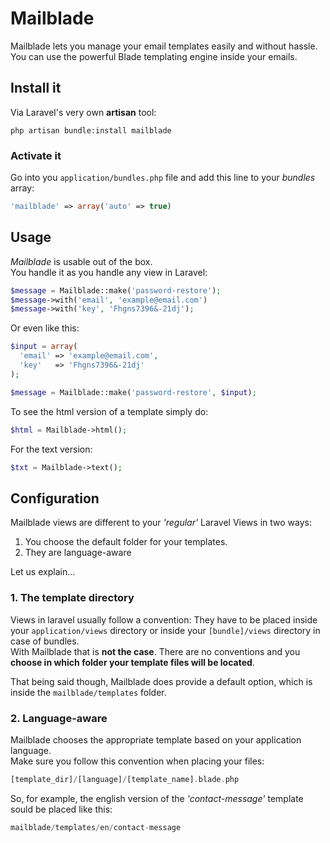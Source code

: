 Mailblade
=========

Mailblade lets you manage your email templates easily and without hassle.  
You can use the powerful Blade templating engine inside your emails.

## Install it
Via Laravel's very own **artisan** tool:  
```
php artisan bundle:install mailblade
```

### Activate it
Go into you `application/bundles.php` file and add this line to your *bundles* array:

```php
'mailblade' => array('auto' => true)
```

## Usage
*Mailblade* is usable out of the box.  
You handle it as you handle any view in Laravel:

```php
$message = Mailblade::make('password-restore');
$message->with('email', 'example@email.com')
$message->with('key', 'Fhgns7396&-21dj');
```

Or even like this:

```php
$input = array(
  'email' => 'example@email.com',
  'key'   => 'Fhgns7396&-21dj'
);

$message = Mailblade::make('password-restore', $input);
```

To see the html version of a template simply do:

```php
$html = Mailblade->html();
```

For the text version:

```php
$txt = Mailblade->text();
```

## Configuration
Mailblade views are different to your *'regular'* Laravel Views in two ways:

1. You choose the default folder for your templates.
2. They are language-aware

Let us explain...

### 1. The template directory
Views in laravel usually follow a convention: They have to be placed inside your `application/views` directory
or inside your `[bundle]/views` directory in case of bundles.  
With Mailblade that is **not the case**. There are no conventions and you **choose in which folder your template files will be located**.

That being said though, Mailblade does provide a default option, which is inside the `mailblade/templates` folder.

### 2. Language-aware
Mailblade chooses the appropriate template based on your application language.  
Make sure you follow this convention when placing your files:  

```php
[template_dir]/[language]/[template_name].blade.php
```

So, for example, the english version of the *'contact-message'* template sould be placed like this:

```php
mailblade/templates/en/contact-message
```
